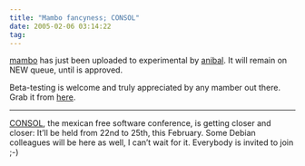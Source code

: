 ```yaml
---
title: "Mambo fancyness; CONSOL"
date: 2005-02-06 03:14:22
tag: 
---
```

<p>
<a href="http://www.mamboserver.com">mambo</a> has just been uploaded to experimental by <a href="http://www-personal.monash.edu.au/~anibal/">anibal</a>. It will remain on NEW queue, until is approved.</p>
<p>Beta-testing is welcome and truly appreciated by any mamber out there. Grab it from <a href="http://damog.puntodeb.net/debian/mambo/">here</a>.</p>
<hr>
<p><a href="http://www.consol.org.mx/">CONSOL</a>, the mexican free software conference, is getting closer and closer: It&#8217;ll be held from 22nd to 25th, this February. Some Debian colleagues will be here as well, I can&#8217;t wait for it. Everybody is invited to join ;-)</p>
<br/><br/>
